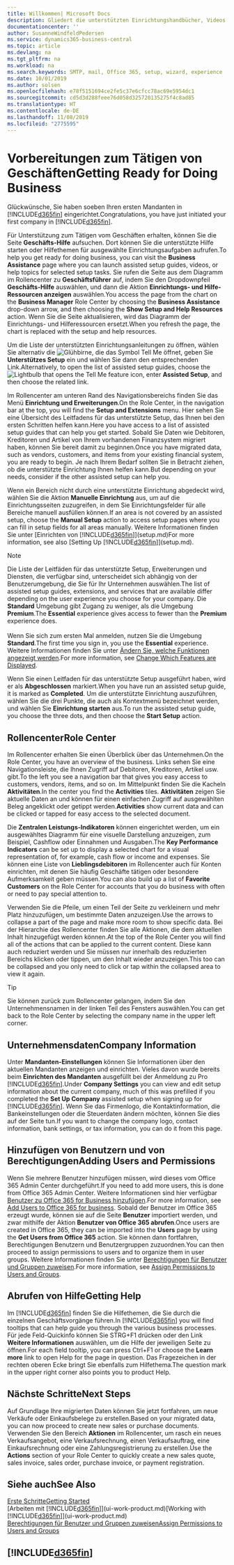```yaml
---
title: Willkommen| Microsoft Docs
description: Gliedert die unterstützten Einrichtungshandbücher, Videos, Hilfethemen, Seiten, die sie verwenden, um Business Central zu nutzen.
documentationcenter: ''
author: SusanneWindfeldPedersen
ms.service: dynamics365-business-central
ms.topic: article
ms.devlang: na
ms.tgt_pltfrm: na
ms.workload: na
ms.search.keywords: SMTP, mail, Office 365, setup, wizard, experience
ms.date: 10/01/2019
ms.author: solsen
ms.openlocfilehash: e78f5151694ce2fe5c37e6cfcc78ac69e5954dc1
ms.sourcegitcommit: cd5d3d288feee76d058d325720135275f4c8ad85
ms.translationtype: HT
ms.contentlocale: de-DE
ms.lasthandoff: 11/08/2019
ms.locfileid: "2775595"
---
```

# <a name="getting-ready-for-doing-business"></a><span data-ttu-id="6668e-103">Vorbereitungen zum Tätigen von Geschäften</span><span class="sxs-lookup"><span data-stu-id="6668e-103">Getting Ready for Doing Business</span></span>
<span data-ttu-id="6668e-104">Glückwünsche, Sie haben soeben Ihren ersten Mandanten in [!INCLUDE[d365fin](includes/d365fin_md.md)]  eingerichtet.</span><span class="sxs-lookup"><span data-stu-id="6668e-104">Congratulations, you have just initiated your first company in [!INCLUDE[d365fin](includes/d365fin_md.md)].</span></span>

<span data-ttu-id="6668e-105">Für Unterstützung zum Tätigen vom Geschäften erhalten, können Sie die Seite **Geschäfts-Hilfe** aufsuchen. Dort können Sie die unterstützte Hilfe starten oder Hilfethemen für ausgewählte Einrichtungsaufgaben aufrufen.</span><span class="sxs-lookup"><span data-stu-id="6668e-105">To help you get ready for doing business, you can visit the **Business Assistance** page where you can launch assisted setup guides, videos, or help topics for selected setup tasks.</span></span> <span data-ttu-id="6668e-106">Sie rufen die Seite aus dem Diagramm im Rollencenter zu **Geschäftsführer** auf, indem Sie den Dropdownpfeil **Geschäfts-Hilfe** auswählen, und dann die Aktion **Einrichtungs- und Hilfe-Ressourcen anzeigen** auswählen.</span><span class="sxs-lookup"><span data-stu-id="6668e-106">You access the page from the chart on the **Business Manager** Role Center by choosing the **Business Assistance** drop-down arrow, and then choosing the **Show Setup and Help Resources** action.</span></span> <span data-ttu-id="6668e-107">Wenn Sie die Seite aktualisieren, wird das Diagramm der Einrichtungs- und Hilferessourcen ersetzt.</span><span class="sxs-lookup"><span data-stu-id="6668e-107">When you refresh the page, the chart is replaced with the setup and help resources.</span></span>

<span data-ttu-id="6668e-108">Um die Liste der unterstützten Einrichtungsanleitungen zu öffnen, wählen Sie alternativ die ![Glühbirne, die das Symbol Tell Me](media/ui-search/search_small.png "Tell Me-Funktion") öffnet, geben Sie **Unterstützes Setup** ein und wählen Sie dann den entsprechenden Link.</span><span class="sxs-lookup"><span data-stu-id="6668e-108">Alternatively, to open the list of assisted setup guides, choose the ![Lightbulb that opens the Tell Me feature](media/ui-search/search_small.png "Tell me what you want to do") icon, enter **Assisted Setup**, and then choose the related link.</span></span>

<span data-ttu-id="6668e-109">Im Rollencenter am unteren Rand des Navigationsbereichs finden Sie das Menü **Einrichtung und Erweiterungen**.</span><span class="sxs-lookup"><span data-stu-id="6668e-109">On the Role Center, in the navigation bar at the top, you will find the **Setup and Extensions** menu.</span></span> <span data-ttu-id="6668e-110">Hier sehen Sie eine Übersicht des Leitfadens für das unterstützte Setup, das Ihnen bei den ersten Schritten helfen kann.</span><span class="sxs-lookup"><span data-stu-id="6668e-110">Here you have access to a list of assisted setup guides that can help you get started.</span></span> <span data-ttu-id="6668e-111">Sobald Sie Daten wie Debitoren, Kreditoren und Artikel von Ihrem vorhandenen Finanzsystem migriert haben, können Sie bereit damit zu beginnen.</span><span class="sxs-lookup"><span data-stu-id="6668e-111">Once you have migrated data, such as vendors, customers, and items from your existing financial system, you are ready to begin.</span></span> <span data-ttu-id="6668e-112">Je nach Ihrem Bedarf sollten Sie in Betracht ziehen, ob die unterstützte Einrichtung Ihnen helfen kann.</span><span class="sxs-lookup"><span data-stu-id="6668e-112">But depending on your needs, consider if the other assisted setup can help you.</span></span>

<span data-ttu-id="6668e-113">Wenn ein Bereich nicht durch eine unterstützte Einrichtung abgedeckt wird, wählen Sie die Aktion **Manuelle Einrichtung** aus, um auf die Einrichtungsseiten zuzugreifen, in dem Sie Einrichtungsfelder für alle Bereiche manuell ausfüllen können.</span><span class="sxs-lookup"><span data-stu-id="6668e-113">If an area is not covered by an assisted setup, choose the **Manual Setup** action to access setup pages where you can fill in setup fields for all areas manually.</span></span> <span data-ttu-id="6668e-114">Weitere Informationen finden Sie unter [Einrichten von [!INCLUDE[d365fin](includes/d365fin_md.md)]](setup.md)</span><span class="sxs-lookup"><span data-stu-id="6668e-114">For more information, see also [Setting Up [!INCLUDE[d365fin](includes/d365fin_md.md)]](setup.md).</span></span>

> [!NOTE]  
> <span data-ttu-id="6668e-115">Die Liste der Leitfäden für das unterstützte Setup, Erweiterungen und Diensten, die verfügbar sind, unterscheidet sich abhängig von der Benutzerumgebung, die Sie für Ihr Unternehmen auswählen.</span><span class="sxs-lookup"><span data-stu-id="6668e-115">The list of assisted setup guides, extensions, and services that are available differ depending on the user experience you choose for your company.</span></span> <span data-ttu-id="6668e-116">Die **Standard** Umgebung gibt Zugang zu weniger, als die Umgebung **Premium**.</span><span class="sxs-lookup"><span data-stu-id="6668e-116">The **Essential** experience gives access to fewer than the **Premium** experience does.</span></span><br /><br />
> <span data-ttu-id="6668e-117">Wenn Sie sich zum ersten Mal anmelden, nutzen Sie die Umgebung **Standard**.</span><span class="sxs-lookup"><span data-stu-id="6668e-117">The first time you sign in, you use the **Essential** experience.</span></span> <span data-ttu-id="6668e-118">Weitere Informationen finden Sie unter [Ändern Sie, welche Funktionen angezeigt werden](ui-experiences.md).</span><span class="sxs-lookup"><span data-stu-id="6668e-118">For more information, see [Change Which Features are Displayed](ui-experiences.md).</span></span>

<span data-ttu-id="6668e-119">Wenn Sie einen Leitfaden für das unterstützte Setup ausgeführt haben, wird er als **Abgeschlossen** markiert.</span><span class="sxs-lookup"><span data-stu-id="6668e-119">When you have run an assisted setup guide, it is marked as **Completed**.</span></span> <span data-ttu-id="6668e-120">Um die unterstützte Einrichtung auszuführen, wählen Sie die drei Punkte, die auch als Kontextmenü bezeichnet werden, und wählen Sie **Einrichtung starten** aus.</span><span class="sxs-lookup"><span data-stu-id="6668e-120">To run the assisted setup guide, you choose the three dots, and then choose the **Start Setup** action.</span></span>

## <a name="role-center"></a><span data-ttu-id="6668e-121">Rollencenter</span><span class="sxs-lookup"><span data-stu-id="6668e-121">Role Center</span></span>
<span data-ttu-id="6668e-122">Im Rollencenter erhalten Sie einen Überblick über das Unternehmen.</span><span class="sxs-lookup"><span data-stu-id="6668e-122">On the Role Center, you have an overview of the business.</span></span> <span data-ttu-id="6668e-123">Links sehen Sie eine Navigationsleiste, die Ihnen Zugriff auf Debitoren, Kreditoren, Artikel usw. gibt.</span><span class="sxs-lookup"><span data-stu-id="6668e-123">To the left you see a navigation bar that gives you easy access to customers, vendors, items, and so on.</span></span> <span data-ttu-id="6668e-124">Im Mittelpunkt finden Sie die Kacheln **Aktivitäten**.</span><span class="sxs-lookup"><span data-stu-id="6668e-124">In the center you find the **Activities** tiles.</span></span> <span data-ttu-id="6668e-125">**Aktivitäten** zeigen Sie aktuelle Daten an und können für einen einfachen Zugriff auf ausgewählten Beleg angeklickt oder getippt werden.</span><span class="sxs-lookup"><span data-stu-id="6668e-125">**Activities** show current data and can be clicked or tapped for easy access to the selected document.</span></span>

<span data-ttu-id="6668e-126">Die **Zentralen Leistungs-Indikatoren** können eingerichtet werden, um ein ausgewähltes Diagramm für eine visuelle Darstellung anzuzeigen, zum Beispiel, Cashflow oder Einnahmen und Ausgaben.</span><span class="sxs-lookup"><span data-stu-id="6668e-126">The **Key Performance Indicators** can be set up to display a selected chart for a visual representation of, for example, cash flow or income and expenses.</span></span> <span data-ttu-id="6668e-127">Sie können eine Liste von **Lieblingsdebitoren** im Rollencenter auch für Konten einrichten, mit denen Sie häufig Geschäfte tätigen oder besondere Aufmerksamkeit geben müssen.</span><span class="sxs-lookup"><span data-stu-id="6668e-127">You can also build up a list of **Favorite Customers** on the Role Center for accounts that you do business with often or need to pay special attention to.</span></span>

<span data-ttu-id="6668e-128">Verwenden Sie die Pfeile, um einen Teil der Seite zu verkleinern und mehr Platz hinzuzufügen, um bestimmte Daten anzuzeigen.</span><span class="sxs-lookup"><span data-stu-id="6668e-128">Use the arrows to collapse a part of the page and make more room to show specific data.</span></span> <span data-ttu-id="6668e-129">Bei der Hierarchie des Rollencenter finden Sie alle Aktionen, die dem aktuellen Inhalt hinzugefügt werden können.</span><span class="sxs-lookup"><span data-stu-id="6668e-129">At the top of the Role Center you will find all of the actions that can be applied to the current content.</span></span> <span data-ttu-id="6668e-130">Diese kann auch reduziert werden und Sie müssen nur innerhalb des reduzierten Bereichs klicken oder tippen, um den Inhalt wieder anzuzeigen.</span><span class="sxs-lookup"><span data-stu-id="6668e-130">This too can be collapsed and you only need to click or tap within the collapsed area to view it again.</span></span>

> [!TIP]  
> <span data-ttu-id="6668e-131">Sie können zurück zum Rollencenter gelangen, indem Sie den Unternehmensnamen in der linken Teil des Fensters auswählen.</span><span class="sxs-lookup"><span data-stu-id="6668e-131">You can get back to the Role Center by selecting the company name in the upper left corner.</span></span>

## <a name="company-information"></a><span data-ttu-id="6668e-132">Unternehmensdaten</span><span class="sxs-lookup"><span data-stu-id="6668e-132">Company Information</span></span>
<span data-ttu-id="6668e-133">Unter **Mandanten-Einstellungen** können Sie Informationen über den aktuellen Mandanten anzeigen und einrichten. Vieles davon wurde bereits beim **Einrichten des Mandanten** ausgefüllt bei der Anmeldung zu Pro [!INCLUDE[d365fin](includes/d365fin_md.md)].</span><span class="sxs-lookup"><span data-stu-id="6668e-133">Under **Company Settings** you can view and edit setup information about the current company, much of this was prefilled if you completed the **Set Up Company** assisted setup when signing up for [!INCLUDE[d365fin](includes/d365fin_md.md)].</span></span> <span data-ttu-id="6668e-134">Wenn Sie das Firmenlogo, die Kontaktinformation, die Bankeinstellungen oder die Steuerdaten ändern möchten, können Sie dies auf der Seite tun.</span><span class="sxs-lookup"><span data-stu-id="6668e-134">If you want to change the company logo, contact information, bank settings, or tax information, you can do it from this page.</span></span>    

## <a name="adding-users-and-permissions"></a><span data-ttu-id="6668e-135">Hinzufügen von Benutzern und von Berechtigungen</span><span class="sxs-lookup"><span data-stu-id="6668e-135">Adding Users and Permissions</span></span>
<span data-ttu-id="6668e-136">Wenn Sie mehrere Benutzer hinzufügen müssen, wird dieses vom Office 365 Admin Center durchgeführt.</span><span class="sxs-lookup"><span data-stu-id="6668e-136">If you need to add more users, this is done from Office 365 Admin Center.</span></span> <span data-ttu-id="6668e-137">Weitere Informationen sind hier verfügbar [Benutzer zu Office 365 for Business hinzufügen](https://support.office.com/en-us/article/Add-users-to-Office-365-for-business-435ccec3-09dd-4587-9ebd-2f3cad6bc2bc).</span><span class="sxs-lookup"><span data-stu-id="6668e-137">For more information, see [Add Users to Office 365 for business](https://support.office.com/en-us/article/Add-users-to-Office-365-for-business-435ccec3-09dd-4587-9ebd-2f3cad6bc2bc).</span></span> <span data-ttu-id="6668e-138">Sobald der Benutzer im Office 365 erzeugt wurde, können sie auf die Seite **Benutzer** importiert werden, und zwar mithilfe der Aktion **Benutzer von Office 365 abrufen**.</span><span class="sxs-lookup"><span data-stu-id="6668e-138">Once users are created in Office 365, they can be imported into the **Users** page by using the **Get Users from Office 365** action.</span></span> <span data-ttu-id="6668e-139">Sie können dann fortfahren, Berechtigungen Benutzern und Benutzergruppen zuzuordnen.</span><span class="sxs-lookup"><span data-stu-id="6668e-139">You can then proceed to assign permissions to users and to organize them in user groups.</span></span> <span data-ttu-id="6668e-140">Weitere Informationen finden Sie unter [Berechtigungen für Benutzer und Gruppen zuweisen](ui-define-granular-permissions.md).</span><span class="sxs-lookup"><span data-stu-id="6668e-140">For more information, see [Assign Permissions to Users and Groups](ui-define-granular-permissions.md).</span></span>  

## <a name="getting-help"></a><span data-ttu-id="6668e-141">Abrufen von Hilfe</span><span class="sxs-lookup"><span data-stu-id="6668e-141">Getting Help</span></span>
<span data-ttu-id="6668e-142">Im [!INCLUDE[d365fin](includes/d365fin_md.md)] finden Sie die Hilfethemen, die Sie durch die einzelnen Geschäftsvorgänge führen.</span><span class="sxs-lookup"><span data-stu-id="6668e-142">In [!INCLUDE[d365fin](includes/d365fin_md.md)] you will find tooltips that can help guide you through the various business processes.</span></span> <span data-ttu-id="6668e-143">Für jede Feld-Quickinfo können Sie STRG+F1 drücken oder den Link **Weitere Informationen** auswählen, um die Hilfe der jeweiligen Seite zu öffnen.</span><span class="sxs-lookup"><span data-stu-id="6668e-143">For each field tooltip, you can press Ctrl+F1 or choose the **Learn more** link to open Help for the page in question.</span></span> <span data-ttu-id="6668e-144">Das Fragezeichen in der rechten oberen Ecke bringt Sie ebenfalls zum Hilfethema.</span><span class="sxs-lookup"><span data-stu-id="6668e-144">The question mark in the upper right corner also points you to product Help.</span></span>

## <a name="next-steps"></a><span data-ttu-id="6668e-145">Nächste Schritte</span><span class="sxs-lookup"><span data-stu-id="6668e-145">Next Steps</span></span>
<span data-ttu-id="6668e-146">Auf Grundlage Ihre migrierten Daten können Sie jetzt fortfahren, um neue Verkäufe oder Einkaufsbelege zu erstellen.</span><span class="sxs-lookup"><span data-stu-id="6668e-146">Based on your migrated data, you can now proceed to create new sales or purchase documents.</span></span> <span data-ttu-id="6668e-147">Verwenden Sie den Bereich **Aktionen** im Rollencenter, um rasch ein neues Verkaufsangebot, eine Verkaufsrechnung, einen Verkaufsauftrag, eine Einkaufsrechnung oder eine Zahlungsregistrierung zu erstellen.</span><span class="sxs-lookup"><span data-stu-id="6668e-147">Use the **Actions** section of your Role Center to quickly create a new sales quote, sales invoice, sales order, purchase invoice, or payment registration.</span></span>

## <a name="see-also"></a><span data-ttu-id="6668e-148">Siehe auch</span><span class="sxs-lookup"><span data-stu-id="6668e-148">See Also</span></span>
[<span data-ttu-id="6668e-149">Erste Schritte</span><span class="sxs-lookup"><span data-stu-id="6668e-149">Getting Started</span></span>](product-get-started.md)  
<span data-ttu-id="6668e-150">[Arbeiten mit [!INCLUDE[d365fin](includes/d365fin_md.md)]](ui-work-product.md)</span><span class="sxs-lookup"><span data-stu-id="6668e-150">[Working with [!INCLUDE[d365fin](includes/d365fin_md.md)]](ui-work-product.md)</span></span>  
[<span data-ttu-id="6668e-151">Berechtigungen für Benutzer und Gruppen zuweisen</span><span class="sxs-lookup"><span data-stu-id="6668e-151">Assign Permissions to Users and Groups</span></span>](ui-define-granular-permissions.md)

## [!INCLUDE[d365fin](includes/free_trial_md.md)]  
